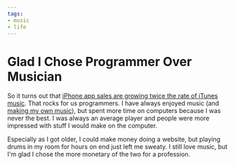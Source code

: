 ```yaml
---
tags:
- music
- life
---
```


# Glad I Chose Programmer Over Musician

So it turns out that [iPhone app sales are growing twice the rate of iTunes music](http://www.appleinsider.com/articles/08/09/12/iphone_app_sales_growing_at_twice_the_rate_of_itunes_music.html). That rocks for us programmers. I have always enjoyed music (and [making my own music](http://samsoff.es/music)), but spent more time on computers because I was never the best. I was always an average player and people were more impressed with stuff I would make on the computer.

Especially as I got older, I could make money doing a website, but playing drums in my room for hours on end just left me sweaty. I still love music, but I'm glad I chose the more monetary of the two for a profession.
